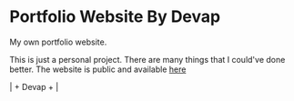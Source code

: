 # Portfolio Website By Devap
My own portfolio website.

This is just a personal project. There are many things that I could've done better.
The website is public and available [here]([https://www.google.com](https://devap2.netlify.app/))

| + Devap + |
